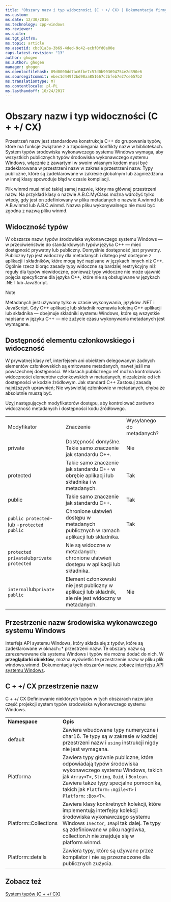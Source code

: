 ```yaml
---
title: "Obszary nazw i typ widoczności (C + +/ CX) | Dokumentacja firmy Microsoft"
ms.custom: 
ms.date: 12/30/2016
ms.technology: cpp-windows
ms.reviewer: 
ms.suite: 
ms.tgt_pltfrm: 
ms.topic: article
ms.assetid: cbc01a3a-3b69-4ded-9c42-ecbf0fd0a00e
caps.latest.revision: "13"
author: ghogen
ms.author: ghogen
manager: ghogen
ms.openlocfilehash: 09d0000dd7ac6fbe7c57d0b903694754e2d390e6
ms.sourcegitcommit: ebec1d449f2bd98aa851667c2bfeb7e27ce657b2
ms.translationtype: MT
ms.contentlocale: pl-PL
ms.lasthandoff: 10/24/2017
---
```

# <a name="namespaces-and-type-visibility-ccx-"></a>Obszary nazw i typ widoczności (C + +/ CX)
Przestrzeń nazw jest standardowa konstrukcja C++ do grupowania typów, które ma funkcje związane z a zapobiegania konflikty nazw w bibliotekach. System typów środowiska wykonawczego systemu Windows wymaga, aby wszystkich publicznych typów środowiska wykonawczego systemu Windows, włącznie z zawartymi w swoim własnym kodem musi być zadeklarowana w przestrzeni nazw w zakresie przestrzeni nazw. Typy publiczne, które są zadeklarowane w zakresie globalnym lub zagnieżdżona w innej klasy spowoduje błąd w czasie kompilacji.  
  
 Plik winmd musi mieć takiej samej nazwie, który ma głównej przestrzeni nazw. Na przykład klasy o nazwie A.B.C.MyClass można wdrożyć tylko wtedy, gdy jest on zdefiniowany w pliku metadanych o nazwie A.winmd lub A.B.winmd lub A.B.C.winmd. Nazwa pliku wykonywalnego nie musi być zgodna z nazwą pliku winmd.  
  
## <a name="type-visibility"></a>Widoczność typów  
 W obszarze nazw, typów środowiska wykonawczego systemu Windows — w przeciwieństwie do standardowych typów języka C++ — mieć dostępność prywatny lub publiczny. Domyślnie dostępność jest prywatny. Publiczny typ jest widoczny dla metadanych i dlatego jest dostępne z aplikacji i składników, które mogą być napisane w językach innych niż C++. Ogólnie rzecz biorąc zasady typy widoczne są bardziej restrykcyjny niż reguły dla typów niewidoczne, ponieważ typy widoczne nie może ujawnić pojęcia specyficzne dla języka C++, które nie są obsługiwane w językach .NET lub JavaScript.  
  
> [!NOTE]
>  Metadanych jest używany tylko w czasie wykonywania, języków .NET i JavaScript. Gdy C++ aplikację lub składnik rozmawia kolejną C++ aplikacji lub składnika — obejmuje składniki systemu Windows, które są wszystkie napisane w języku C++ — nie zużycie czasu wykonywania metadanych jest wymagane.  
  
## <a name="member-accessibility-and-visibility"></a>Dostępność elementu członkowskiego i widoczność  
 W prywatnej klasy ref, interfejsem ani obiektem delegowanym żadnych elementów członkowskich są emitowane metadanych, nawet jeśli ma powszechnej dostępności. W klasach publicznego ref można kontrolować widoczności elementów członkowskich w metadanych, niezależnie od ich dostępności w kodzie źródłowym. Jak standard C++ Zastosuj zasadą najniższych uprawnień; Nie wyświetlaj członkowie w metadanych, chyba że absolutnie muszą być.  
  
 Użyj następujących modyfikatorów dostępu, aby kontrolować zarówno widoczność metadanych i dostępności kodu źródłowego.  
  
||||  
|-|-|-|  
|Modyfikator|Znaczenie|Wysyłanego do metadanych?|  
|private|Dostępność domyślne. Takie samo znaczenie jak standardu C++.|Nie|  
|protected|Takie samo znaczenie jak standardu C++ w obrębie aplikacji lub składnika i w metadanych.|Tak|  
|public|Takie samo znaczenie jak standardu C++.|Tak|  
|`public protected`- lub -`protected public`|Chronione ułatwień dostępu w metadanych publicznych w ramach aplikacji lub składnika.|Tak|  
|`protected private`lub`private protected`|Nie są widoczne w metadanych; chronione ułatwień dostępu w aplikacji lub składnika.||  
|`internal`lub`private public`|Element członkowski nie jest publiczny w aplikacji lub składnik, ale nie jest widoczny w metadanych.|Nie|  
  
## <a name="windows-runtime-namespaces"></a>Przestrzenie nazw środowiska wykonawczego systemu Windows  
 Interfejs API systemu Windows, który składa się z typów, które są zadeklarowane w oknach::\* przestrzeni nazw. Te obszary nazw są zarezerwowane dla systemu Windows i typów nie można dodać do nich. W **przeglądarki obiektów**, można wyświetlić te przestrzenie nazw w pliku plik windows.winmd. Dokumentacja tych obszarów nazw, zobacz [interfejsu API systemu Windows](http://msdn.microsoft.com/library/windows/apps/br211377).  
  
## <a name="ccx-namespaces"></a>C + +/ CX przestrzenie nazw  
 C + +/ CX Definiowanie niektórych typów w tych obszarach nazw jako część projekcji system typów środowiska wykonawczego systemu Windows.  
  
|||  
|-|-|  
|**Namespace**|**Opis**|  
|default|Zawiera wbudowane typy numeryczne i char16. Te typy są w zakresie w każdej przestrzeni nazw i `using` instrukcji nigdy nie jest wymagana.|  
|Platforma|Zawiera typy głównie publiczne, które odpowiadają typów środowiska wykonawczego systemu Windows, takich jak `Array<T>`, `String`, `Guid`, i `Boolean`. Zawiera także typy specjalne pomocnika, takich jak `Platform::Agile<T>` i `Platform::Box<T>`.|  
|Platform::Collections|Zawiera klasy konkretnych kolekcji, które implementują interfejsy kolekcji środowiska wykonawczego systemu Windows `IVector`, `IMap`i tak dalej. Te typy są zdefiniowane w pliku nagłówka, collection.h nie znajduje się w platform.winmd.|  
|Platform::details|Zawiera typy, które są używane przez kompilator i nie są przeznaczone dla publicznych zużycia.|  
  
## <a name="see-also"></a>Zobacz też  
 [System typów (C + +/ CX)](../cppcx/type-system-c-cx.md)